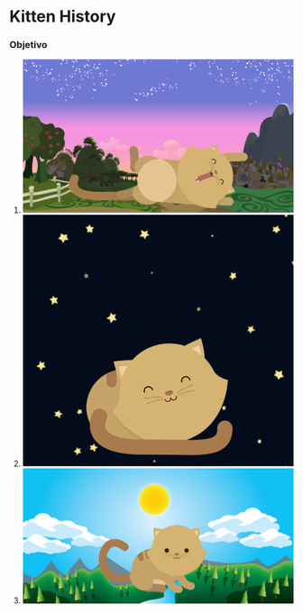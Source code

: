 # Kitten History

### Objetivo

1. ![kitten-dawn](assets/images/kitten-dawn.png)
2. ![kitten-night](assets/images/kitten-night.png)
3. ![kitten-night](assets/images/kitten-sunnyday.png)
